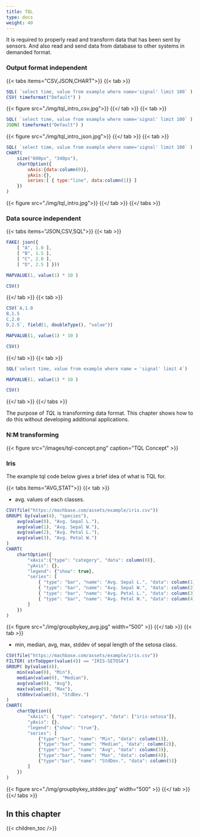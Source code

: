 ```yaml
---
title: TQL
type: docs
weight: 40
---
```


It is required to properly read and transform data that has been sent by sensors.
And also read and send data from database to other systems in demanded format.

### Output format independent

{{< tabs items="CSV,JSON,CHART">}}
{{< tab >}}
```js {linenos=table,hl_lines=[2],linenostart=1}
SQL( `select time, value from example where name='signal' limit 100` )
CSV( timeformat("Default") )
```
{{< figure src="./img/tql_intro_csv.jpg">}}
{{</ tab >}}
{{< tab >}}
```js {linenos=table,hl_lines=[2],linenostart=1}
SQL( `select time, value from example where name='signal' limit 100` )
JSON( timeformat("Default") )
```
{{< figure src="./img/tql_intro_json.jpg">}}
{{</ tab >}}
{{< tab >}}
```js {linenos=table,hl_lines=[2-9],linenostart=1}
SQL( `select time, value from example where name='signal' limit 100` )
CHART(
    size("600px", "340px"),
    chartOption({
        xAxis:{data:column(0)},
        yAxis:{},
        series:[ { type:"line", data:column(1)} ]
    })
)
```
{{< figure src="./img/tql_intro.jpg">}}
{{</ tab >}}
{{</ tabs >}}

### Data source independent

{{< tabs items="JSON,CSV,SQL">}}
{{< tab >}}
```js {{linenos="table",hl_lines=["1-5"]}}
FAKE( json({ 
    [ "A", 1.0 ],
    [ "B", 1.5 ],
    [ "C", 2.0 ],
    [ "D", 2.5 ] }))

MAPVALUE(1, value(1) * 10 )

CSV()
```
{{</ tab >}}
{{< tab >}}
```js {{linenos="table",hl_lines=["1-4"]}}
CSV(`A,1.0
B,1.5
C,2.0
D,2.5`, field(1, doubleType(), "value"))

MAPVALUE(1, value(1) * 10 )

CSV()
```
{{</ tab >}}
{{< tab >}}
```js  {{linenos="table",hl_lines=[1]}}
SQL(`select time, value from example where name = 'signal' limit 4`)

MAPVALUE(1, value(1) * 10 )

CSV()
```
{{</ tab >}}
{{</ tabs >}}

The purpose of *TQL* is transforming data format.
This chapter shows how to do this without developing additional applications.

### N:M transforming

{{< figure src="/images/tql-concept.png" caption="TQL Concept" >}}

### Iris

The example tql code below gives a brief idea of what is TQL for.

{{< tabs items="AVG,STAT">}}
{{< tab >}}
- avg. values of each classes.
```js
CSV(file("https://machbase.com/assets/example/iris.csv"))
GROUP( by(value(4), "species"),
    avg(value(0), "Avg. Sepal L."),
    avg(value(1), "Avg. Sepal W."),
    avg(value(2), "Avg. Petal L."),
    avg(value(3), "Avg. Petal W.")
)
CHART(
    chartOption({
        "xAxis":{"type": "category", "data": column(0)},
        "yAxis": {},
        "legend": {"show": true},
        "series": [
            { "type": "bar", "name": "Avg. Sepal L.", "data": column(1)},
            { "type": "bar", "name": "Avg. Sepal W.", "data": column(2)},
            { "type": "bar", "name": "Avg. Petal L.", "data": column(3)},
            { "type": "bar", "name": "Avg. Petal W.", "data": column(4)}
        ]
    })
)
```
{{< figure src="./img/groupbykey_avg.jpg" width="500" >}}
{{</ tab >}}
{{< tab >}}
- min, median, avg, max, stddev of sepal length of the setosa class.
```js
CSV(file("https://machbase.com/assets/example/iris.csv"))
FILTER( strToUpper(value(4)) == "IRIS-SETOSA")
GROUP( by(value(4)), 
    min(value(0), "Min"),
    median(value(0), "Median"),
    avg(value(0), "Avg"),
    max(value(0), "Max"),
    stddev(value(0), "StdDev.")
)
CHART(
    chartOption({
        "xAxis": { "type": "category", "data": ["iris-setosa"]},
        "yAxis": {},
        "legend": {"show": "true"},
        "series": [
            {"type":"bar", "name": "Min", "data": column(1)},
            {"type":"bar", "name": "Median", "data": column(2)},
            {"type":"bar", "name": "Avg", "data": column(3)},
            {"type":"bar", "name": "Max", "data": column(4)},
            {"type":"bar", "name": "StdDev.", "data": column(5)}
        ]
    })
)
```
{{< figure src="./img/groupbykey_stddev.jpg" width="500" >}}
{{</ tab >}}
{{</ tabs >}}

## In this chapter

{{< children_toc />}}
